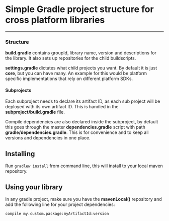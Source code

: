# Simple Gradle project structure for cross platform libraries

-----

### Structure

**build.gradle** contains groupId, library name, version and descriptions for the library. It also sets up repositories for the child buildscripts.

**settings.gradle** dictates what child projects you want. By default it is just **core**, but you can have many. An example for this would be platform specific implementations that rely on different platform SDKs.

#### Subprojects

Each subproject needs to declare its artifact ID, as each sub project will be deployed with its own artifact ID. This is handled in the **subproject/build.gradle** file.

Compile dependencies are also declared inside the subproject, by default this goes through the master **dependencies.gradle** script with path **gradle/dependencies.gradle**.
This is for convenience and to keep all versions and dependencies in one place.


## Installing

Run `gradlew install` from command line, this will install to your local maven repository.  

## Using your library

In any gradle project, make sure you have the **mavenLocal()** repository and add the following line for your project dependencies: 

`compile my.custom.package:myArtifactId:version`
